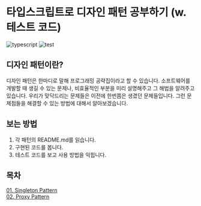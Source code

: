 # 타입스크립트로 디자인 패턴 공부하기 (w.테스트 코드)

<img alt="typescript" src="https://img.shields.io/badge/TypeScript-000?&style=for-the-badge&logo=typescript&logoColor=3178C6" /> ![test](https://github.com/Jtree03/design-patterns-ts/actions/workflows/test.yml/badge.svg)

## 디자인 패턴이란?

디자인 패턴은 한마디로 말해 프로그래밍 공략집이라고 할 수 있습니다.
소프트웨어를 개발할 때 생길 수 있는 문제나,
비효율적인 부분을 미리 설명해주고 그 해법을 알려주고 있습니다.
우리가 맞닥드리는 문제들은 이전에 한번쯤은 생겼던 문제들입니다.
그런 문제점들을 해결할 수 있는 방법에 대해서 알아보겠습니다.

## 보는 방법

1. 각 패턴의 README.md를 읽습니다.
2. 구현된 코드를 봅니다.
3. 테스트 코드를 보고 사용 방법을 익힙니다.

## 목차

[01. Singleton Pattern](https://github.com/Jtree03/design-patterns-ts/tree/main/design-patterns/01.%20singleton)  
[02. Proxy Pattern](https://github.com/Jtree03/design-patterns-ts/tree/main/design-patterns/02.%20proxy)
